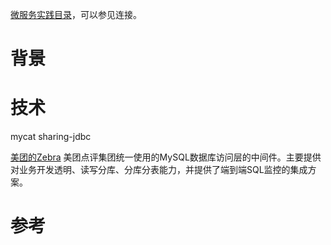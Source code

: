 [微服务实践目录](https://www.jianshu.com/p/f3d5a02757f1)，可以参见连接。

# 背景


# 技术

mycat
sharing-jdbc

[美团的Zebra](https://github.com/Meituan-Dianping/Zebra)
美团点评集团统一使用的MySQL数据库访问层的中间件。主要提供对业务开发透明、读写分库、分库分表能力，并提供了端到端SQL监控的集成方案。

# 参考
